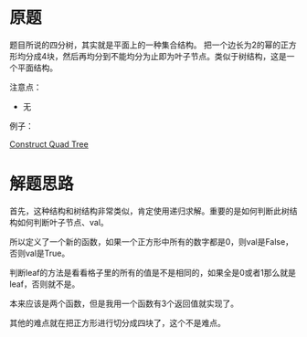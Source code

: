 # 原题
题目所说的四分树，其实就是平面上的一种集合结构。
把一个边长为2的幂的正方形均分成4块，然后再均分到不能均分为止即为叶子节点。类似于树结构，这是一个平面结构。

注意点：

  - 无

例子：

[Construct Quad Tree](https://leetcode.com/problems/construct-quad-tree/)

# 解题思路
首先，这种结构和树结构非常类似，肯定使用递归求解。重要的是如何判断此树结构如何判断叶子节点、val。

所以定义了一个新的函数，如果一个正方形中所有的数字都是0，则val是False，否则val是True。

判断leaf的方法是看看格子里的所有的值是不是相同的，如果全是0或者1那么就是leaf，否则就不是。

本来应该是两个函数，但是我用一个函数有3个返回值就实现了。

其他的难点就在把正方形进行切分成四块了，这个不是难点。
